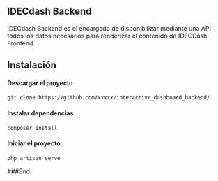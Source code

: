 ## IDECdash Backend

IDECdash Backend es el encargado de disponibilizar mediante una API todos los datos necesarios para renderizar el contenido de IDECDash Frontend. 


## Instalación

#### Descargar el proyecto
`git clone https://github.com/xxxxx/interactive_dashboard_backend/`

#### Instalar dependencias
`composer install`

#### Iniciar el proyecto
`php artisan serve`



###End
